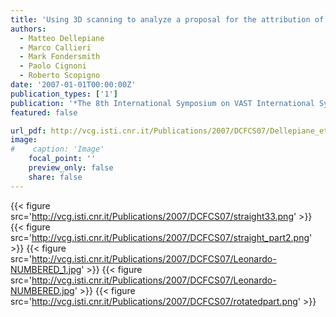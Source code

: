 ```yaml
---
title: 'Using 3D scanning to analyze a proposal for the attribution of a bronze horse to Leonardo da Vinci'
authors:
  - Matteo Dellepiane
  - Marco Callieri
  - Mark Fondersmith
  - Paolo Cignoni
  - Roberto Scopigno
date: '2007-01-01T00:00:00Z'
publication_types: ['1']
publication: '*The 8th International Symposium on VAST International Symposium on Virtual Reality, Archaeology and Cultural Heritage*'
featured: false

url_pdf: http://vcg.isti.cnr.it/Publications/2007/DCFCS07/Dellepiane_etal_Using3D.pdf
image:
#    caption: 'Image'
    focal_point: ''
    preview_only: false
    share: false
---
```

{{< figure src='http://vcg.isti.cnr.it/Publications/2007/DCFCS07/straight33.png' >}}
{{< figure src='http://vcg.isti.cnr.it/Publications/2007/DCFCS07/straight_part2.png' >}}
{{< figure src='http://vcg.isti.cnr.it/Publications/2007/DCFCS07/Leonardo-NUMBERED_1.jpg' >}}
{{< figure src='http://vcg.isti.cnr.it/Publications/2007/DCFCS07/Leonardo-NUMBERED.jpg' >}}
{{< figure src='http://vcg.isti.cnr.it/Publications/2007/DCFCS07/rotatedpart.png' >}}
